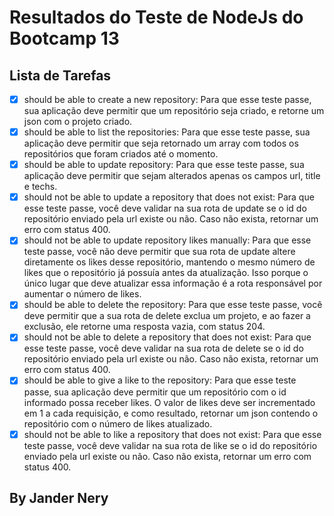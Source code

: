 # Resultados do Teste de NodeJs do Bootcamp 13

## Lista de Tarefas

- [x] should be able to create a new repository: Para que esse teste passe, sua aplicação deve permitir que um repositório seja criado, e retorne um json com o projeto criado.
- [x] should be able to list the repositories: Para que esse teste passe, sua aplicação deve permitir que seja retornado um array com todos os repositórios que foram criados até o momento.
- [x] should be able to update repository: Para que esse teste passe, sua aplicação deve permitir que sejam alterados apenas os campos url, title e techs.
- [x] should not be able to update a repository that does not exist: Para que esse teste passe, você deve validar na sua rota de update se o id do repositório enviado pela url existe ou não. Caso não exista, retornar um erro com status 400.
- [x] should not be able to update repository likes manually: Para que esse teste passe, você não deve permitir que sua rota de update altere diretamente os likes desse repositório, mantendo o mesmo número de likes que o repositório já possuía antes da atualização. Isso porque o único lugar que deve atualizar essa informação é a rota responsável por aumentar o número de likes.
- [x] should be able to delete the repository: Para que esse teste passe, você deve permitir que a sua rota de delete exclua um projeto, e ao fazer a exclusão, ele retorne uma resposta vazia, com status 204.
- [x] should not be able to delete a repository that does not exist: Para que esse teste passe, você deve validar na sua rota de delete se o id do repositório enviado pela url existe ou não. Caso não exista, retornar um erro com status 400.
- [x] should be able to give a like to the repository: Para que esse teste passe, sua aplicação deve permitir que um repositório com o id informado possa receber likes. O valor de likes deve ser incrementado em 1 a cada requisição, e como resultado, retornar um json contendo o repositório com o número de likes atualizado.
- [x] should not be able to like a repository that does not exist: Para que esse teste passe, você deve validar na sua rota de like se o id do repositório enviado pela url existe ou não. Caso não exista, retornar um erro com status 400.

## By Jander Nery